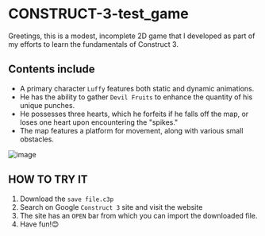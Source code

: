 # CONSTRUCT-3-test_game

Greetings, this is a modest, incomplete 2D game that I developed as part of my efforts to learn the fundamentals of Construct 3.

## Contents include

- A primary character `Luffy` features both static and dynamic animations.
- He has the ability to gather `Devil Fruits` to enhance the quantity of his unique punches.
- He possesses three hearts, which he forfeits if he falls off the map, or loses one heart upon encountering the "spikes."
- The map features a platform for movement, along with various small obstacles.


![image](https://github.com/user-attachments/assets/6fc2b3b1-83df-4acf-851f-cecd8df9c727)


## HOW TO TRY IT

1. Download the `save file.c3p`
2. Search on Google `Construct 3` site and visit the website
3. The site has an `OPEN` bar from which you can import the downloaded file.
4. Have fun!😊
